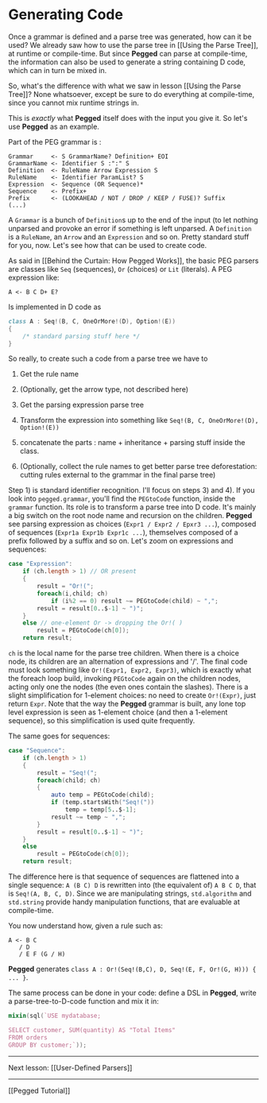 Generating Code
===============

Once a grammar is defined and a parse tree was generated, how can it be used? We already saw how to use the parse tree in [[Using the Parse Tree]], at runtime or compile-time. But since **Pegged** can parse at compile-time, the information can also be used to generate a string containing D code, which can in turn be mixed in. 

So, what's the difference with what we saw in lesson [[Using the Parse Tree]]? None whatsoever, except be sure to do everything at compile-time, since you cannot mix runtime strings in.

This is *exactly* what **Pegged** itself does with the input you give it. So let's use **Pegged** as an example.

Part of the PEG grammar is :

```
Grammar     <- S GrammarName? Definition+ EOI
GrammarName <- Identifier S :":" S
Definition  <- RuleName Arrow Expression S
RuleName    <- Identifier ParamList? S
Expression  <- Sequence (OR Sequence)*
Sequence    <- Prefix+
Prefix      <- (LOOKAHEAD / NOT / DROP / KEEP / FUSE)? Suffix
(...)
```

A `Grammar` is a bunch of `Definition`s up to the end of the input (to let nothing unparsed and provoke an error if something is left unparsed. A `Definition` is a `RuleName`, an `Arrow` and an `Expression` and so on. Pretty standard stuff for you, now. Let's see how that can be used to create code.

As said in [[Behind the Curtain: How Pegged Works]], the basic PEG parsers are classes like `Seq` (sequences), `Or` (choices) or `Lit` (literals). A PEG expression like:

```
A <- B C D+ E?
```

Is implemented in D code as

```d
class A : Seq!(B, C, OneOrMore!(D), Option!(E)) 
{ 
    /* standard parsing stuff here */
}
``` 

So really, to create such a code from a parse tree we have to

1) Get the rule name

2) (Optionally, get the arrow type, not described here)

3) Get the parsing expression parse tree

4) Transform the expression into something like `Seq!(B, C, OneOrMore!(D), Option!(E))`

5) concatenate the parts : name + inheritance + parsing stuff inside the class.

6) (Optionally, collect the rule names to get better parse tree deforestation: cutting rules external to the grammar in the final parse tree)

Step 1) is standard identifier recognition. I'll focus on steps 3) and 4). If you look into `pegged.grammar`, you'll find the `PEGtoCode` function, inside the `grammar` function. Its role is to transform a parse tree into D code. It's mainly a big switch on the root node name and recursion on the children. **Pegged** see parsing expression as choices (`Expr1 / Expr2 / Epxr3 ...`), composed of sequences (`Expr1a Expr1b Expr1c ...`), themselves composed of a prefix followed by a suffix and so on.  Let's zoom on expressions and sequences:

```d
case "Expression":
	if (ch.length > 1) // OR present
	{
		result = "Or!(";
		foreach(i,child; ch)
			if (i%2 == 0) result ~= PEGtoCode(child) ~ ",";
		result = result[0..$-1] ~ ")";
	}
	else // one-element Or -> dropping the Or!( )
		result = PEGtoCode(ch[0]);
	return result;
```

`ch` is the local name for the parse tree children. When there is a choice node, its children are an alternation of expressions and '/'. The final code must look something like `Or!(Expr1, Expr2, Expr3)`, which is exactly what the foreach loop build, invoking `PEGtoCode` again on the children nodes, acting only one the nodes (the even ones contain the slashes). There is a slight simplification for 1-element choices: no need to create `Or!(Expr)`, just return `Expr`. Note that the way the **Pegged** grammar is built, any lone top level expression is seen as 1-element choice (and then a 1-element sequence), so this simplification is used quite frequently.

The same goes for sequences:

```d
case "Sequence":
	if (ch.length > 1)
	{
		result = "Seq!(";
		foreach(child; ch) 
		{
			auto temp = PEGtoCode(child);
			if (temp.startsWith("Seq!("))
				temp = temp[5..$-1];
			result ~= temp ~ ",";
		}
		result = result[0..$-1] ~ ")";
	}
	else
		result = PEGtoCode(ch[0]);
	return result;
```

The difference here is that sequence of sequences are flattened into a single sequence: `A (B C) D` is rewritten into (the equivalent of) `A B C D`, that is `Seq!(A, B, C, D)`. Since we are manipulating strings, `std.algorithm` and `std.string` provide handy manipulation functions, that are evaluable at compile-time.

You now understand how, given a rule such as:

```
A <- B C
   / D
   / E F (G / H)
```

**Pegged** generates `class A : Or!(Seq!(B,C), D, Seq!(E, F, Or!(G, H))) { ... }`.

The same process can be done in your code: define a DSL in **Pegged**, write a parse-tree-to-D-code function and mix it in:

```d
mixin(sql(`USE mydatabase;

SELECT customer, SUM(quantity) AS "Total Items"
FROM orders
GROUP BY customer;`));
```

* * * *

Next lesson: [[User-Defined Parsers]]

* * * *

[[Pegged Tutorial]]